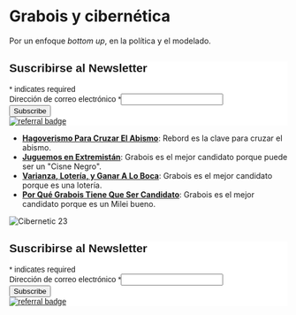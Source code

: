 # Grabois y cibernética

Por un enfoque _bottom up_, en la política y el modelado.

<div id="mc_embed_shell">
      <link href="//cdn-images.mailchimp.com/embedcode/classic-061523.css" rel="stylesheet" type="text/css">
  <style type="text/css">
        #mc_embed_signup{background:#fff; false;clear:left; font:14px Helvetica,Arial,sans-serif; width: px;}
        /* Add your own Mailchimp form style overrides in your site stylesheet or in this style block.
           We recommend moving this block and the preceding CSS link to the HEAD of your HTML file. */
</style>
<div id="mc_embed_signup">
    <form action="https://github.us21.list-manage.com/subscribe/post?u=6c37c01438f92c3c71a5d11f5&amp;id=03d0401501&amp;f_id=00f05ce1f0" method="post" id="mc-embedded-subscribe-form" name="mc-embedded-subscribe-form" class="validate" target="_blank">
        <div id="mc_embed_signup_scroll"><h2>Suscribirse al Newsletter</h2>
            <div class="indicates-required"><span class="asterisk">*</span> indicates required</div>
            <div class="mc-field-group"><label for="mce-EMAIL">Dirección de correo electrónico <span class="asterisk">*</span></label><input type="email" name="EMAIL" class="required email" id="mce-EMAIL" required="" value=""><span id="mce-EMAIL-HELPERTEXT" class="helper_text"></span></div>
        <div id="mce-responses" class="clear foot">
            <div class="response" id="mce-error-response" style="display: none;"></div>
            <div class="response" id="mce-success-response" style="display: none;"></div>
        </div>
    <div aria-hidden="true" style="position: absolute; left: -5000px;">
        /* real people should not fill this in and expect good things - do not remove this or risk form bot signups */
        <input type="text" name="b_6c37c01438f92c3c71a5d11f5_03d0401501" tabindex="-1" value="">
    </div>
        <div class="optionalParent">
            <div class="clear foot">
                <input type="submit" name="subscribe" id="mc-embedded-subscribe" class="button" value="Subscribe">
                <p class="brandingLogo" style="margin: 0px auto;"><a href="http://eepurl.com/ivf3lX" title="Mailchimp - email marketing made easy and fun"><img src="https://eep.io/mc-cdn-images/template_images/branding_logo_text_dark_dtp.svg" alt="referral badge"></a></p>
            </div>
        </div>
    </div>
</form>
</div>
<script type="text/javascript" src="//s3.amazonaws.com/downloads.mailchimp.com/js/mc-validate.js"></script><script type="text/javascript">(function($) {window.fnames = new Array(); window.ftypes = new Array();fnames[0]=EMAIL;ftypes[0]=merge;,fnames[1]=FNAME;ftypes[1]=merge;,fnames[2]=LNAME;ftypes[2]=merge;,fnames[3]=ADDRESS;ftypes[3]=merge;,fnames[4]=PHONE;ftypes[4]=merge;,fnames[5]=BIRTHDAY;ftypes[5]=merge;false}(jQuery));var $mcj = jQuery.noConflict(true);</script></div>

- [**Hagoverismo Para Cruzar El Abismo**](https://juanveintitres.github.io/grabornetica/blog/hagoverismo-cruza-abismo): Rebord es la clave para cruzar el abismo.
- [**Juguemos en Extremistán**](https://juanveintitres.github.io/grabornetica/blog/juguemos-en-extremistan): Grabois es el mejor candidato porque puede ser un "Cisne Negro".
- [**Varianza, Lotería, y Ganar A Lo Boca**](https://juanveintitres.github.io/grabornetica/blog/grabois-loteria-boca): Grabois es el mejor candidato porque es una lotería.
- [**Por Qué Grabois Tiene Que Ser Candidato**](https://juanveintitres.github.io/grabornetica/blog/grabois-no-wado): Grabois es el mejor candidato porque es un Milei bueno.

![Cibernetic 23](https://juanveintitres.github.io/grabornetica/imagenes/juan23-1.png)

<div id="mc_embed_shell">
      <link href="//cdn-images.mailchimp.com/embedcode/classic-061523.css" rel="stylesheet" type="text/css">
  <style type="text/css">
        #mc_embed_signup{background:#fff; false;clear:left; font:14px Helvetica,Arial,sans-serif; width: px;}
        /* Add your own Mailchimp form style overrides in your site stylesheet or in this style block.
           We recommend moving this block and the preceding CSS link to the HEAD of your HTML file. */
</style>
<div id="mc_embed_signup">
    <form action="https://github.us21.list-manage.com/subscribe/post?u=6c37c01438f92c3c71a5d11f5&amp;id=03d0401501&amp;f_id=00f05ce1f0" method="post" id="mc-embedded-subscribe-form" name="mc-embedded-subscribe-form" class="validate" target="_blank">
        <div id="mc_embed_signup_scroll"><h2>Suscribirse al Newsletter</h2>
            <div class="indicates-required"><span class="asterisk">*</span> indicates required</div>
            <div class="mc-field-group"><label for="mce-EMAIL">Dirección de correo electrónico <span class="asterisk">*</span></label><input type="email" name="EMAIL" class="required email" id="mce-EMAIL" required="" value=""><span id="mce-EMAIL-HELPERTEXT" class="helper_text"></span></div>
        <div id="mce-responses" class="clear foot">
            <div class="response" id="mce-error-response" style="display: none;"></div>
            <div class="response" id="mce-success-response" style="display: none;"></div>
        </div>
    <div aria-hidden="true" style="position: absolute; left: -5000px;">
        /* real people should not fill this in and expect good things - do not remove this or risk form bot signups */
        <input type="text" name="b_6c37c01438f92c3c71a5d11f5_03d0401501" tabindex="-1" value="">
    </div>
        <div class="optionalParent">
            <div class="clear foot">
                <input type="submit" name="subscribe" id="mc-embedded-subscribe" class="button" value="Subscribe">
                <p class="brandingLogo" style="margin: 0px auto;"><a href="http://eepurl.com/ivf3lX" title="Mailchimp - email marketing made easy and fun"><img src="https://eep.io/mc-cdn-images/template_images/branding_logo_text_dark_dtp.svg" alt="referral badge"></a></p>
            </div>
        </div>
    </div>
</form>
</div>
<script type="text/javascript" src="//s3.amazonaws.com/downloads.mailchimp.com/js/mc-validate.js"></script><script type="text/javascript">(function($) {window.fnames = new Array(); window.ftypes = new Array();fnames[0]=EMAIL;ftypes[0]=merge;,fnames[1]=FNAME;ftypes[1]=merge;,fnames[2]=LNAME;ftypes[2]=merge;,fnames[3]=ADDRESS;ftypes[3]=merge;,fnames[4]=PHONE;ftypes[4]=merge;,fnames[5]=BIRTHDAY;ftypes[5]=merge;false}(jQuery));var $mcj = jQuery.noConflict(true);</script></div>

